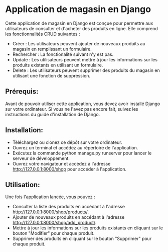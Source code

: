# Application de magasin en Django

Cette application de magasin en Django est conçue pour permettre aux utilisateurs de consulter et d'acheter des produits en ligne. Elle comprend les fonctionnalités CRUD suivantes :

* Créer : Les utilisateurs peuvent ajouter de nouveaux produits au magasin en remplissant un formulaire.
* Rechercher : La fonctionalité suivant n'y est pas.
* Update : Les utilisateurs peuvent mettre à jour les informations sur les produits existants en utilisant un formulaire.
* Delete : Les utilisateurs peuvent supprimer des produits du magasin en utilisant une fonction de suppression.

## Prérequis:

Avant de pouvoir utiliser cette application, vous devez avoir installé Django sur votre ordinateur. Si vous ne l'avez pas encore fait, suivez les instructions du guide d'installation de Django.

## Installation: 

* Téléchargez ou clonez ce dépôt sur votre ordinateur.
* Ouvrez un terminal et accédez au répertoire de l'application.
* Exécutez la commande python manage.py runserver pour lancer le serveur de développement.
* Ouvrez votre navigateur et accédez à l'adresse http://127.0.0.1:8000/shop pour accéder à l'application.

## Utilisation:

Une fois l'application lancée, vous pouvez :

* Consulter la liste des produits en accédant à l'adresse http://127.0.0.1:8000/shop/products/.
* Ajouter de nouveaux produits en accédant à l'adresse http://127.0.0.1:8000/shop/add_product/.
* Mettre à jour les informations sur les produits existants en cliquant sur le bouton "Modifier" pour chaque produit.
* Supprimer des produits en cliquant sur le bouton "Supprimer" pour chaque produit.
